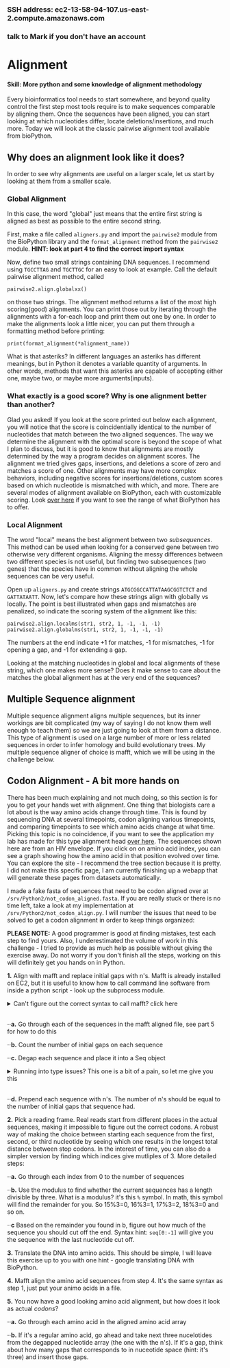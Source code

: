 ### SSH address: ec2-13-58-94-107.us-east-2.compute.amazonaws.com
### talk to Mark if you don't have an account


# Alignment

#### Skill: More python and some knowledge of alignment methodology

Every bioinformatics tool needs to start somewhere, and beyond quality control the first step most tools require is to make sequences comparable by aligning them. Once the sequences have been aligned, you can start looking at which nucleotides differ, locate deletions/insertions, and much more. Today we will look at the classic pairwise alignment tool available from bioPython.

## Why does an alignment look like it does?

In order to see why alignments are useful on a larger scale, let us start by looking at them from a smaller scale. 

### Global Alignment

In this case, the word "global" just means that the entire first string is aligned as best as possible to the entire second string. 

First, make a file called ```aligners.py``` and import the ```pairwise2``` module from the BioPython library and the ```format_alignment``` method from the ```pairwise2``` module. **HINT: look at part 4 to find the correct import syntax**

Now, define two small strings containing DNA sequences. I recommend using ```TGCCTTAG``` and ```TGCTTGC``` for an easy to look at example. Call the default pairwise alignment method, called 

```pairwise2.align.globalxx()``` 

on those two strings. The alignment method returns a list of the most high scoring(good) alignments. You can print those out by iterating through the alignments with a for-each loop and print them out one by one. In order to make the alignments look a little nicer, you can put them through a formatting method before printing:

```print(format_alignment(*alignment_name))```

What is that asteriks? In different languages an asteriks has different meanings, but in Python it denotes a variable quantity of arguments. In other words, methods that want this asteriks are capable of accepting either one, maybe two, or maybe more arguments(inputs). 

### What exactly is a good score? Why is one alignment better than another? 

Glad you asked! If you look at the score printed out below each alignment, you will notice that the score is coincidentially identical to the number of nucleotides that match between the two aligned sequences. The way we determine the alignment with the optimal score is beyond the scope of what I plan to discuss, but it is good to know that alignments are mostly determined by the way a program decides on alignment scores. The alignment we tried gives gaps, insertions, and deletions a score of zero and matches a score of one. Other alignments may have more complex behaviors, including negative scores for insertions/deletions, custom scores based on which nucleotide is mismatched with which, and more. There are several modes of alignment available on BioPython, each with customizable scoring. Look [over here](http://biopython.org/DIST/docs/api/Bio.pairwise2-module.html) if you want to see the range of what BioPython has to offer.

### Local Alignment

The word "local" means the best alignment between two *subsequences*. This method can be used when looking for a conserved gene between two otherwise very different organisms. Aligning the messy differences between two different species is not useful, but finding two subsequences (two genes) that the species have in common without aligning the whole sequences can be very useful. 

Open up ```aligners.py``` and create strings ```ATGCGGCCATTATAAGCGGTCTCT``` and ```GATTATAATT```. Now, let's compare how these strings align with globally vs locally. The point is best illustrated when gaps and mismatches are penalized, so indicate the scoring system of the alignment like this: 

```pairwise2.align.localms(str1, str2, 1, -1, -1, -1)```
```pairwise2.align.globalms(str1, str2, 1, -1, -1, -1)```

The numbers at the end indicate +1 for matches, -1 for mismatches, -1 for opening a gap, and -1 for extending a gap. 

Looking at the matching nucleotides in global and local alignments of these string, which one makes more sense? Does it make sense to care about the matches the global alignment has at the very end of the sequences? 

## Multiple Sequence alignment 

Multiple sequence alignment aligns multiple sequences, but its inner workings are bit complicated (my way of saying I do not know them well enough to teach them) so we are just going to look at them from a distance. This type of alignment is used on a large number of more or less related sequences in order to infer homology and build evolutionary trees. My multiple sequence aligner of choice is mafft, which we will be using in the challenge below. 

## Codon Alignment - A bit more hands on

There has been much explaining and not much doing, so this section is for you to get your hands wet with alignment. One thing that biologists care a lot about is the way amino acids change through time. This is found by sequencing DNA at several timepoints, codon aligning various timepoints, and comparing timepoints to see which amino acids change at what time. Picking this topic is no coincidence, if you want to see the application my lab has made for this type alignment head [over here](http://flea.murrell.group/view/P018/sequences/). The sequences shown here are from an HIV envelope. If you click on on amino acid index, you can see a graph showing how the amino acid in that position evolved over time. You can explore the site - I recommend the tree section because it is pretty. I did not make this specific page, I am currently finishing up a webapp that will generate these pages from datasets automatically. 

I made a fake fasta of sequences that need to be codon aligned over at ```/srv/Python2/not_codon_aligned.fasta```. If you are really stuck or there is no time left, take a look at my implementation at ```/srv/Python2/not_codon_align.py```. I will number the issues that need to be solved to get a codon alignment in order to keep things organized:

**PLEASE NOTE:** A good programmer is good at finding mistakes, test each step to find yours. Also, I underestimated the volume of work in this challenge - I tried to provide as much help as possible without giving the exercise away. Do not worry if you don't finish all the steps, working on this will definitely get you hands on in Python. 

**1.** Align with mafft and replace initial gaps with n's. Mafft is already installed on EC2, but it is useful to know how to call command line software from inside a python script - look up the subprocess module. 

<details>
  <summary>Can't figure out the correct syntax to call mafft? click here</summary>
  
```python
subprocess.call(["mafft", "--out", "nuc_aligned.fasta", in_file])
````
</details></br>


  ⋅⋅**a.** Go through each of the sequences in the mafft aligned file, see part 5 for how to do this
  
  ⋅⋅**b.** Count the number of initial gaps on each sequence
  
  ⋅⋅**c.** Degap each sequence and place it into a Seq object
  
<details>
  <summary>Running into type issues? This one is a bit of a pain, so let me give you this</summary>
  
```python
#This line converts the sequence to a string, replaces gaps with empty strings, and placed the result into a Seq object
sequence=Seq.Seq(str(seq_record.seq).replace("-", ""))
````
</details></br>
  
  
  ⋅⋅**d.** Prepend each sequence with n's. The number of n's should be equal to the number of initial gaps that sequence had.


  
**2.** Pick a reading frame. Real reads start from different places in the actual sequences, making it impossible to figure out the correct codons. A robust way of making the choice between starting each sequence from the first, second, or third nucleotide by seeing which one results in the longest total distance between stop codons. In the interest of time, you can also do a simpler version by finding which indices give mutliples of 3. More detailed steps:

⋅⋅**a.** Go through each index from 0 to the number of sequences

⋅⋅**b.** Use the modulus to find whether the current sequences has a length divisible by three. What is a modulus? it's this ```%``` symbol. In math, this symbol will find the remainder for you. So 15%3=0, 16%3=1, 17%3=2, 18%3=0 and so on. 

⋅⋅**c** Based on the remainder you found in b, figure out how much of the sequence you should cut off the end. Syntax hint: ```seq[0:-1]``` will give you the sequence with the last nucleotide cut off. 


**3.** Translate the DNA into amino acids. This should be simple, I will leave this exercise up to you with one hint - google translating DNA with BioPython.

**4.** Mafft align the amino acid sequences from step 4. It's the same syntax as step 1, just put your animo acids in a file. 


**5.** You now have a good looking amino acid alignment, but how does it look as actual *codons*? 

⋅⋅**a.** Go through each amino acid in the aligned amino acid array

⋅⋅**b.** If it's a regular amino acid, go ahead and take next three nucelotides from the degapped nucleotide array (the one with the n's). If it's a gap, think about how many gaps that corresponds to in nuceotide space (hint: it's three) and insert those gaps. 








